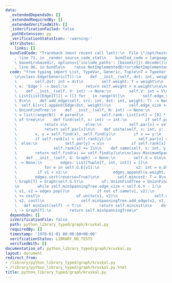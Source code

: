 ```yaml
---
data:
  _extendedDependsOn: []
  _extendedRequiredBy: []
  _extendedVerifiedWith: []
  _isVerificationFailed: false
  _pathExtension: py
  _verificationStatusIcon: ':warning:'
  attributes:
    links: []
  bundledCode: "Traceback (most recent call last):\n  File \"/opt/hostedtoolcache/Python/3.9.1/x64/lib/python3.9/site-packages/onlinejudge_verify/documentation/build.py\"\
    , line 71, in _render_source_code_stat\n    bundled_code = language.bundle(stat.path,\
    \ basedir=basedir, options={'include_paths': [basedir]}).decode()\n  File \"/opt/hostedtoolcache/Python/3.9.1/x64/lib/python3.9/site-packages/onlinejudge_verify/languages/python.py\"\
    , line 96, in bundle\n    raise NotImplementedError\nNotImplementedError\n"
  code: "from typing import List, TypeVar, Generic, Tuple\nT = TypeVar('T', int, float)\n\
    \n\nclass Edge(Generic[T]):\n    def __init__(self, dst: int, weight: T) -> None:\n\
    \        self.dst: int = dst\n        self.weight: T = weight\n\n    def __lt__(self,\
    \ e: 'Edge') -> bool:\n        return self.weight > e.weight\n\n\nclass Graph(Generic[T]):\n\
    \    def __init__(self, V: int) -> None:\n        self.V: int = V\n        self.E:\
    \ List[List[Edge[T]]] = [[] for _ in range(V)]\n        self.edge_size: int =\
    \ 0\n\n    def add_edge(self, src: int, dst: int, weight: T) -> None:\n      \
    \  self.E[src].append(Edge(dst, weight))\n        self.edge_size += 1\n\n\nclass\
    \ UnionFindTree:\n    def __init__(self, N: int) -> None:\n        self.par: List[int]\
    \ = list(range(N))  # parent\n        self.rank: List[int] = [0] * N  # depth\
    \ of tree\n\n    def find(self, x: int) -> int:\n        if self.par[x] == x:\n\
    \            return x\n        else:\n            self.par[x] = self.find(self.par[x])\n\
    \            return self.par[x]\n\n    def unite(self, x: int, y: int) -> None:\n\
    \        x, y = self.find(x), self.find(y)\n        if x == y:\n            return\n\
    \        if self.rank[x] < self.rank[y]:\n            self.par[x] = y\n      \
    \  else:\n            self.par[y] = x\n            if self.rank[x] == self.rank[y]:\n\
    \                self.rank[x] += 1\n\n    def same(self, x: int, y: int) -> bool:\n\
    \        return self.find(x) == self.find(y)\n\n\nclass MinimumSpanningTree(Generic[T]):\n\
    \    def __init__(self, G: Graph) -> None:\n        self.G = G\n\n    def run(self)\
    \ -> None:\n        edges: List[Tuple[T, int, int]] = []\n        for v1 in range(self.G.V):\n\
    \            for e in self.G.E[v1]:\n                v2: int = e.dst\n       \
    \         if v1 < v2:\n                    edges.append((e.weight, v1, v2))\n\
    \        edges.sort(reverse=True)\n\n        self.mincost: T = 0\n        self.minSpanningTree:\
    \ Graph[T] = Graph(self.G.V)\n        uf: UnionFindTree = UnionFindTree(self.G.V)\n\
    \n        while self.minSpanningTree.edge_size < self.G.V - 1:\n            cost,\
    \ v1, v2 = edges.pop()\n            if not uf.same(v1, v2):\n                self.mincost\
    \ += cost\n                uf.unite(v1, v2)\n                self.minSpanningTree.add_edge(v1,\
    \ v2, cost)\n                self.minSpanningTree.add_edge(v2, v1, cost)\n\n \
    \   def minCost(self) -> T:\n        return self.mincost\n\n    def getMinSpanningTree(self)\
    \ -> Graph[T]:\n        return self.minSpanningTree\n"
  dependsOn: []
  isVerificationFile: false
  path: python_library_typed/graph/kruskal.py
  requiredBy: []
  timestamp: '1970-01-01 00:00:00+00:00'
  verificationStatus: LIBRARY_NO_TESTS
  verifiedWith: []
documentation_of: python_library_typed/graph/kruskal.py
layout: document
redirect_from:
- /library/python_library_typed/graph/kruskal.py
- /library/python_library_typed/graph/kruskal.py.html
title: python_library_typed/graph/kruskal.py
---
```

